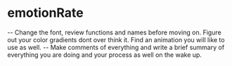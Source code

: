 # emotionRate

-- Change the font, review functions and names before moving on. Figure out your color gradients dont over think it. Find an animation you will like to use as well.
-- Make comments of everything and write a brief summary of everything you are doing and your process as well on the wake up.
